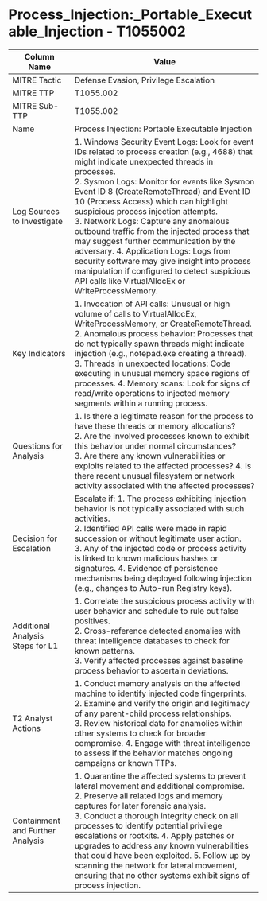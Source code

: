 # Process_Injection:_Portable_Executable_Injection - T1055002

| Column Name | Value |
|-------------|-------|
| MITRE Tactic | Defense Evasion, Privilege Escalation |
| MITRE TTP | T1055.002 |
| MITRE Sub-TTP | T1055.002 |
| Name | Process Injection: Portable Executable Injection |
| Log Sources to Investigate | 1. Windows Security Event Logs: Look for event IDs related to process creation (e.g., 4688) that might indicate unexpected threads in processes.<br>2. Sysmon Logs: Monitor for events like Sysmon Event ID 8 (CreateRemoteThread) and Event ID 10 (Process Access) which can highlight suspicious process injection attempts.<br>3. Network Logs: Capture any anomalous outbound traffic from the injected process that may suggest further communication by the adversary. 4. Application Logs: Logs from security software may give insight into process manipulation if configured to detect suspicious API calls like VirtualAllocEx or WriteProcessMemory. |
| Key Indicators | 1. Invocation of API calls: Unusual or high volume of calls to VirtualAllocEx, WriteProcessMemory, or CreateRemoteThread.<br>2. Anomalous process behavior: Processes that do not typically spawn threads might indicate injection (e.g., notepad.exe creating a thread).<br>3. Threads in unexpected locations: Code executing in unusual memory space regions of processes. 4. Memory scans: Look for signs of read/write operations to injected memory segments within a running process. |
| Questions for Analysis | 1. Is there a legitimate reason for the process to have these threads or memory allocations?<br>2. Are the involved processes known to exhibit this behavior under normal circumstances?<br>3. Are there any known vulnerabilities or exploits related to the affected processes? 4. Is there recent unusual filesystem or network activity associated with the affected processes? |
| Decision for Escalation | Escalate if: 1. The process exhibiting injection behavior is not typically associated with such activities.<br>2. Identified API calls were made in rapid succession or without legitimate user action.<br>3. Any of the injected code or process activity is linked to known malicious hashes or signatures. 4. Evidence of persistence mechanisms being deployed following injection (e.g., changes to Auto-run Registry keys). |
| Additional Analysis Steps for L1 | 1. Correlate the suspicious process activity with user behavior and schedule to rule out false positives.<br>2. Cross-reference detected anomalies with threat intelligence databases to check for known patterns.<br>3. Verify affected processes against baseline process behavior to ascertain deviations. |
| T2 Analyst Actions | 1. Conduct memory analysis on the affected machine to identify injected code fingerprints.<br>2. Examine and verify the origin and legitimacy of any parent-child process relationships.<br>3. Review historical data for anamolies within other systems to check for broader compromise. 4. Engage with threat intelligence to assess if the behavior matches ongoing campaigns or known TTPs. |
| Containment and Further Analysis | 1. Quarantine the affected systems to prevent lateral movement and additional compromise.<br>2. Preserve all related logs and memory captures for later forensic analysis.<br>3. Conduct a thorough integrity check on all processes to identify potential privilege escalations or rootkits. 4. Apply patches or upgrades to address any known vulnerabilities that could have been exploited. 5. Follow up by scanning the network for lateral movement, ensuring that no other systems exhibit signs of process injection. |
